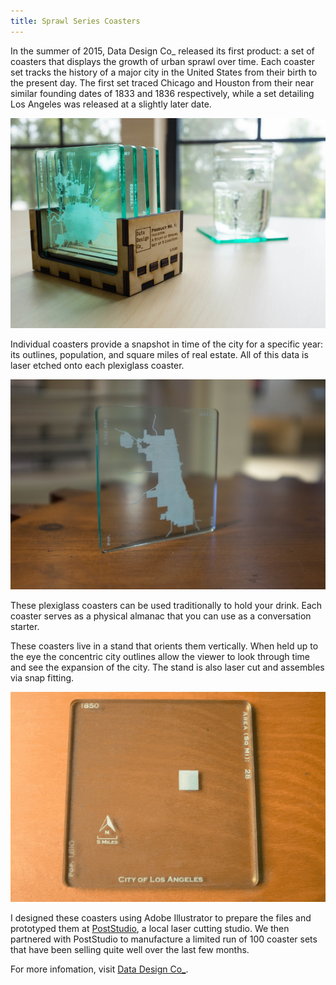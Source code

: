 ```yaml
---
title: Sprawl Series Coasters
---
```


In the summer of 2015, Data Design Co_ released its first product: a set of coasters that displays the growth of urban sprawl over time. Each coaster set tracks the history of a major city in the United States from their birth to the present day. The first set traced Chicago and Houston from their near similar founding dates of 1833 and 1836 respectively, while a set detailing Los Angeles was released at a slightly later date.

![Houston Coasters](assets/img/work/proj-4/img1.jpg)

Individual coasters provide a snapshot in time of the city for a specific year: its outlines, population, and square miles of real estate. All of this data is laser etched onto each plexiglass coaster.

![Houston Coasters](assets/img/work/proj-4/img2.jpg)

These plexiglass coasters can be used traditionally to hold your drink. Each coaster serves as a physical almanac that you can use as a conversation starter.

These coasters live in a stand that orients them vertically. When held up to the eye the concentric city outlines allow the viewer to look through time and see the expansion of the city. The stand is also laser cut and assembles via snap fitting.

![Houston Coasters](assets/img/work/proj-4/img3.gif)

I designed these coasters using Adobe Illustrator to prepare the files and prototyped them at [PostStudio](http://www.poststudioprojects.com/), a local laser cutting studio. We then partnered with PostStudio to manufacture a limited run of 100 coaster sets that have been selling quite well over the last few months.

For more infomation, visit [Data Design Co_](datadesignco.com).